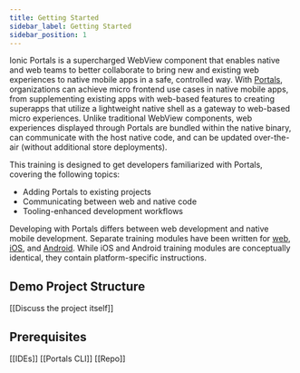 ```yaml
---
title: Getting Started
sidebar_label: Getting Started
sidebar_position: 1
---
```


Ionic Portals is a supercharged WebView component that enables native and web teams to better collaborate to bring new and existing web experiences to native mobile apps in a safe, controlled way. With <a href="https://ionic.io/docs/portals" target="_blank">Portals</a>, organizations can achieve micro frontend use cases in native mobile apps, from supplementing existing apps with web-based features to creating superapps that utilize a lightweight native shell as a gateway to web-based micro experiences. Unlike traditional WebView components, web experiences displayed through Portals are bundled within the native binary, can communicate with the host native code, and can be updated over-the-air (without additional store deployments).

This training is designed to get developers familiarized with Portals, covering the following topics:

- Adding Portals to existing projects
- Communicating between web and native code
- Tooling-enhanced development workflows

Developing with Portals differs between web development and native mobile development. Separate training modules have been written for [web](../training/web/overview), [iOS](../training/ios/overview), and [Android](../training/android/overview). While iOS and Android training modules are conceptually identical, they contain platform-specific instructions.

## Demo Project Structure

[[Discuss the project itself]]

## Prerequisites

[[IDEs]]
[[Portals CLI]]
[[Repo]]